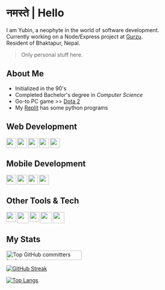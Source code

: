 # **नमस्ते | Hello**  

I am Yubin, a neophyte in the world of software development.  
Currently working on a Node/Express project at [Gurzu](https://gurzu.com/).  
Resident of Bhaktapur, Nepal.  

> Only personal stuff here.

## About Me  
- Initialized in the 90's
- Completed Bachelor's degree in *Computer Science*
- Go-to PC game >> [Dota 2](https://www.dota2.com/home)
- My [Replit](https://replit.com/@YubinKarki) has some python programs  

## Web Development  

[<img align="left" width="26px" src="https://cdn.jsdelivr.net/gh/devicons/devicon/icons/html5/html5-original.svg" decoding="async" loading="lazy" />](https://developer.mozilla.org/en-US/docs/Glossary/HTML)  

[<img align="left" width="26px" src="https://cdn.jsdelivr.net/gh/devicons/devicon/icons/css3/css3-original.svg" decoding="async" loading="lazy" />](https://developer.mozilla.org/en-US/docs/Glossary/CSS)  

[<img align="left" width="26px" src="https://cdn.jsdelivr.net/gh/devicons/devicon/icons/javascript/javascript-original.svg" decoding="async" loading="lazy" />](https://developer.mozilla.org/en-US/docs/Glossary/JavaScript)  

[<img align="left" width="26px" src="https://cdn.jsdelivr.net/gh/devicons/devicon/icons/redux/redux-original.svg" decoding="async" loading="lazy" />](https://redux-toolkit.js.org/)  

[<img width="26px" src="https://cdn.jsdelivr.net/gh/devicons/devicon/icons/nodejs/nodejs-original.svg" decoding="async" loading="lazy" />](https://nodejs.org/en)  

## Mobile Development  

[<img align="left" width="26px" src="https://cdn.jsdelivr.net/gh/devicons/devicon/icons/typescript/typescript-original.svg" decoding="async" loading="lazy" />](https://www.typescriptlang.org/)  

[<img align="left" width="26px" src="https://cdn.jsdelivr.net/gh/devicons/devicon/icons/react/react-original.svg" decoding="async" loading="lazy" />](https://reactnative.dev/)  

[<img align="left" width="26px" src="https://cdn.jsdelivr.net/gh/devicons/devicon/icons/dart/dart-original.svg" decoding="async" loading="lazy" />](https://dart.dev/)  

[<img width="26px" src="https://cdn.jsdelivr.net/gh/devicons/devicon/icons/flutter/flutter-plain.svg" decoding="async" loading="lazy" />](https://docs.flutter.dev/)  

## Other Tools & Tech  

[<img align="left" width="26px" src="https://cdn.jsdelivr.net/gh/devicons/devicon/icons/firebase/firebase-original.svg" decoding="async" loading="lazy" />](https://firebase.google.com/)  

[<img align="left" width="30px" src="https://cdn.jsdelivr.net/gh/devicons/devicon/icons/amazonwebservices/amazonwebservices-plain-wordmark.svg" decoding="async" loading="lazy" />](https://aws.amazon.com/what-is-aws/)  

[<img align="left" width="26px" src="https://cdn.jsdelivr.net/gh/devicons/devicon/icons/git/git-original.svg" decoding="async" loading="lazy" />](https://git-scm.com/about)  

[<img align="left" width="30px" src="https://cdn.jsdelivr.net/gh/devicons/devicon/icons/androidstudio/androidstudio-original.svg" decoding="async" loading="lazy" />](https://developer.android.com/studio/intro)  

[<img width="30px" src="https://cdn.jsdelivr.net/gh/devicons/devicon/icons/xcode/xcode-original.svg" decoding="async" loading="lazy" />](https://developer.apple.com/xcode/)  

## My Stats  
<a href="https://user-badge.committers.top/nepal/yubinkarki">
  <img src="https://user-badge.committers.top/nepal/yubinkarki.svg" width="200" height="25" alt="Top GitHub committers badge">
</a>

[![GitHub Streak](https://streak-stats.demolab.com/?user=yubinkarki&theme=transparent&hide_border=true&card_width=600&hide_current_streak=true)](https://git.io/streak-stats)  

[![Top Langs](https://github-readme-top-languages-yk-projects.vercel.app/api/top-langs/?username=yubinkarki&theme=transparent&hide_border=true&card_width=380&layout=compact&langs_count=6&hide=scss,c%2B%2B,objective-c%2B%2B)](https://github.com/anuraghazra/github-readme-stats)  

